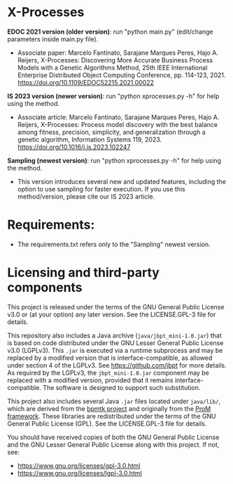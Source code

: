 # X-Processes

**EDOC 2021 version (older version)**: run "python main.py" (edit/change parameters inside main.py file).
- Associate paper: Marcelo Fantinato, Sarajane Marques Peres, Hajo A. Reijers, X-Processes: Discovering More Accurate Business Process Models with a Genetic Algorithms Method, 25th IEEE International Enterprise Distributed Object Computing Conference, pp. 114-123, 2021. https://doi.org/10.1109/EDOC52215.2021.00022

**IS 2023 version (newer version)**: run "python xprocesses.py -h" for help using the method.
- Associate article: Marcelo Fantinato, Sarajane Marques Peres, Hajo A. Reijers, X-Processes: Process model discovery with the best balance among fitness, precision, simplicity, and generalization through a genetic algorithm, Information Systems 119, 2023. https://doi.org/10.1016/j.is.2023.102247

**Sampling (newest version)**: run "python xprocesses.py -h" for help using the method.
- This version introduces several new and updated features, including the option to use sampling for faster execution. If you use this method/version, please cite our IS 2023 article.
  
# Requirements: 
- The requirements.txt refers only to the "Sampling" newest version.

# Licensing and third-party components

This project is released under the terms of the GNU General Public License v3.0 or (at your option) any later version. See the LICENSE.GPL-3 file for details.

This repository also includes a Java archive (`java/jbpt_mini-1.0.jar`) that is based on code distributed under the GNU Lesser General Public License v3.0 (LGPLv3). This `.jar` is executed via a runtime subprocess and may be replaced by a modified version that is interface-compatible, as allowed under section 4 of the LGPLv3. See https://github.com/jbpt for more details. As required by the LGPLv3, the `jbpt_mini-1.0.jar` component may be replaced with a modified version, provided that it remains interface-compatible. The software is designed to support such substitution.

This project also includes several Java `.jar` files located under `java/lib/`, which are derived from the [bpmtk project](https://github.com/nemo-91/bpmtk) and originally from the [ProM framework](https://www.promtools.org/). These libraries are redistributed under the terms of the GNU General Public License (GPL). See the LICENSE.GPL-3 file for details.

You should have received copies of both the GNU General Public License and the GNU Lesser General Public License along with this project. If not, see:
- https://www.gnu.org/licenses/gpl-3.0.html
- https://www.gnu.org/licenses/lgpl-3.0.html
